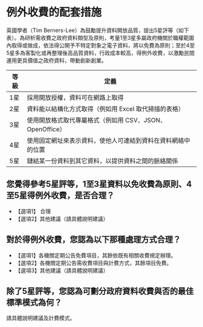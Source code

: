 # 例外收費的配套措施

英國學者（Tim Berners-Lee）為鼓勵提升資料開放品質，提出5星評等（如下表）。為研析需收費之政府資料類型及原則，考量1至3星多屬政府機關於職權範圍內取得或做成，依法得公開予不特定對象之電子資料，將以免費為原則；至於4至5星多為客製化或再整理後高品質資料，行政成本較高，得例外收費，以激勵民間運用更具價值之政府資料，帶動創新創業。

| 等級        | 定義  |
| ------------- | ----- |
| 1星      | 採用開放授權，資料可在網路上取得 |
| 2星      | 資料能以結構化方式取得（例如用 Excel 取代掃描的表格） |
| 3星      | 使用開放格式取代專屬格式（例如用 CSV、JSON、OpenOffice） |
| 4星      | 使用固定網址來表示資料，使他人可連結到資料在資料網絡中的位置 |
| 5星      | 鏈結某一份資料到其它資料，以提供資料之間的脈絡關係 |

## 您覺得參考5星評等，1至3星資料以免收費為原則、4至5星得例外收費，是否合理？

- 【選項1】 合理
- 【選項2】其他建議（請具體說明建議）

## 對於得例外收費，您認為以下那種處理方式合理？

- 【選項1】各機關定期公告免費項目，其餘依既有相關收費規定辦理。
- 【選項2】各機關定期公告需收費項目與計費方式，其餘項目免費。
- 【選項3】其他建議（請具體說明建議）

## 除了5星評等，您認為可劃分政府資料收費與否的最佳標準模式為何？

請具體說明建議及計費模式。


